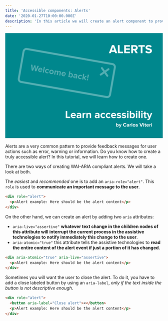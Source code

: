```yaml
---
title: 'Accessible components: Alerts'
date: '2020-01-27T10:00:00.000Z'
description: 'In this article we will create an alert component to provide feedback messages for user actions.'
---
```


![Accessible components: Alerts](./alerts.png)

Alerts are a very common pattern to provide feedback messages for user actions such as error, warning or information. Do you know how to create a truly accessible alert? In this tutorial, we will learn how to create one.

There are two ways of creating WAI-ARIA compliant alerts. We will take a look at both.

The _easiest_ and _recommended_ one is to add an `aria-role="alert"`. This `role` is used to **communicate an important message to the user**.

```html
<div role="alert">
  <p>Alert example: Here should be the alert content</p>
</div>
```

On the other hand, we can create an alert by adding two `aria` attributes:

* `aria-live="assertive"` **whatever text change in the children nodes of this attribute will interrupt the current process in the assistive technologies to notify immediately this change to the user**.
* `aria-atomic="true"` this attribute tells the assistive technologies to **read the entire content of the alert event if just a portion of it has changed**.

```html
<div aria-atomic="true" aria-live="assertive">
  <p>Alert example: Here should be the alert content</p>
</div>
```

Sometimes you will want the user to close the alert. To do it, you have to add a close labeled button by using an `aria-label`, _only if the text inside the button is not descriptive enough_.

```html
<div role="alert">
  <button aria-label="Close alert">×</button>
  <p>Alert example: Here should be the alert content</p>
</div>
```
